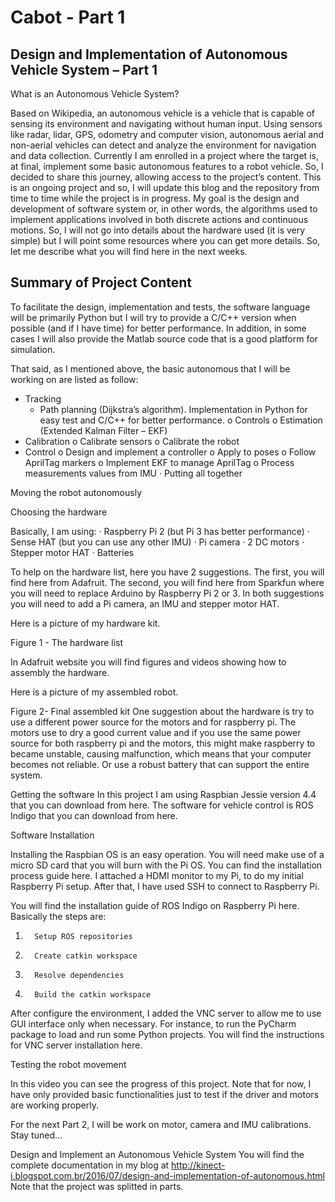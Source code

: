 # Cabot - Part 1
## Design and Implementation of Autonomous Vehicle System – Part 1

What is an Autonomous Vehicle System?

Based on Wikipedia, an autonomous vehicle is a vehicle that is capable of sensing its environment and navigating without human input.
Using sensors like radar, lidar, GPS, odometry and computer vision, autonomous aerial and non-aerial vehicles can detect and analyze the environment for navigation and data collection.
Currently I am enrolled in a project where the target is, at final, implement some basic autonomous features to a robot vehicle. So, I decided to share this journey, allowing access to the project’s content. This is an ongoing project and so, I will update this blog and the repository from time to time while the project is in progress.
My goal is the design and development of software system or, in other words, the algorithms used to implement applications involved in both discrete actions and continuous motions. So, I will not go into details about the hardware used (it is very simple) but I will point some resources where you can get more details.
So, let me describe what you will find here in the next weeks.

## Summary of Project Content

To facilitate the design, implementation and tests, the software language will be primarily Python but I will try to provide a C/C++ version when possible (and if I have time) for better performance. In addition, in some cases I will also provide the Matlab source code that is a good platform for simulation.

That said, as I mentioned above, the basic autonomous that I will be working on are listed as follow:

- Tracking
  - Path planning (Dijkstra’s algorithm). Implementation in Python for easy test and C/C++ for better performance.
  o   Controls
  o   Estimation (Extended Kalman Filter – EKF)
- Calibration
  o   Calibrate sensors
  o   Calibrate the robot
- Control
  o   Design and implement a controller
  o   Apply to poses
  o   Follow AprilTag markers
  o   Implement EKF to manage AprilTag
  o   Process measurements values from IMU
·         Putting all together

Moving the robot autonomously

Choosing the hardware

Basically, I am using:
·         Raspberry Pi 2 (but Pi 3 has better performance)
·         Sense HAT (but you can use any other IMU)
·         Pi camera
·         2 DC motors
·         Stepper motor HAT
·         Batteries

To help on the hardware list, here you have 2 suggestions.
The first, you will find here from Adafruit.
The second, you will find here from Sparkfun where you will need to replace Arduino by Raspberry Pi 2 or 3.
In both suggestions you will need to add a Pi camera, an IMU and stepper motor HAT.

Here is a picture of my hardware kit.

Figure 1 - The hardware list

In Adafruit website you will find figures and videos showing how to assembly the hardware.

Here is a picture of my assembled robot.

Figure 2- Final assembled kit
One suggestion about the hardware is try to use a different power source for the motors and for raspberry pi. The motors use to dry a good current value and if you use the same power source for both raspberry pi and the motors, this might make raspberry to became unstable, causing malfunction, which means that your computer becomes not reliable. Or use a robust battery that can support the entire system.

Getting the software
In this project I am using Raspbian Jessie version 4.4 that you can download from here.
The software for vehicle control is ROS Indigo that you can download from here.

Software Installation

Installing the Raspbian OS is an easy operation. You will need make use of a micro SD card that you will burn with the Pi OS. You can find the installation process guide here.
I attached a HDMI monitor to my Pi, to do my initial Raspberry Pi setup. After that, I have used SSH to connect to Raspberry Pi.

You will find the installation guide of ROS Indigo on Raspberry Pi here.
Basically the steps are:

1.       Setup ROS repositories
2.       Create catkin workspace
3.       Resolve dependencies
4.       Build the catkin workspace

After configure the environment, I added the VNC server to allow me to use GUI interface only when necessary. For instance, to run the PyCharm package to load and run some Python projects. You will find the instructions for VNC server installation here.

Testing the robot movement

In this video you can see the progress of this project. Note that for now, I have only provided basic functionalities just to test if the driver and motors are working properly.

For the next Part 2, I will be work on motor, camera and IMU calibrations.
Stay tuned…



Design and Implement an Autonomous Vehicle System
You will find the complete documentation in my blog at http://kinect-i.blogspot.com.br/2016/07/design-and-implementation-of-autonomous.html
Note that the project was splitted in parts.

